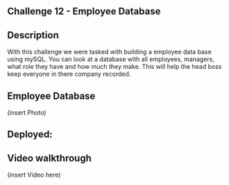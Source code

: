 ## Challenge 12 - Employee Database

## Description
With this challenge we were tasked with building a employee data base using mySQL. You can look at a database with all employees, managers, what role they have and how much they make. This will help the head boss keep everyone in there company recorded.

## Employee Database
 (insert Photo)

 ## Deployed:

 ## Video walkthrough
 (insert Video here)
